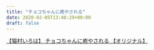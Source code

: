 ```yaml
---
title: "チョコちゃんに癒やされる"
date: 2020-02-05T13:48:29+09:00
draft: false
---
```


<script type="application/javascript" src="https://embed.nicovideo.jp/watch/sm36322510/script?w=640&h=360"></script><noscript><a href="https://www.nicovideo.jp/watch/sm36322510">【猫村いろは】 チョコちゃんに癒やされる 【オリジナル】</a></noscript>
